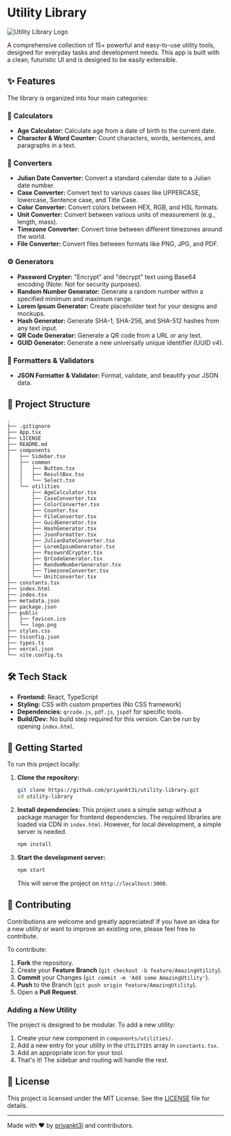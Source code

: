 # Utility Library

![Utility Library Logo](/Logo.png)

A comprehensive collection of 15+ powerful and easy-to-use utility tools, designed for everyday tasks and development needs. This app is built with a clean, futuristic UI and is designed to be easily extensible.

## ✨ Features

The library is organized into four main categories:

### 🧮 Calculators
- **Age Calculator:** Calculate age from a date of birth to the current date.
- **Character & Word Counter:** Count characters, words, sentences, and paragraphs in a text.

### 🔄 Converters
- **Julian Date Converter:** Convert a standard calendar date to a Julian date number.
- **Case Converter:** Convert text to various cases like UPPERCASE, lowercase, Sentence case, and Title Case.
- **Color Converter:** Convert colors between HEX, RGB, and HSL formats.
- **Unit Converter:** Convert between various units of measurement (e.g., length, mass).
- **Timezone Converter:** Convert time between different timezones around the world.
- **File Converter:** Convert files between formats like PNG, JPG, and PDF.

### ⚙️ Generators
- **Password Crypter:** "Encrypt" and "decrypt" text using Base64 encoding (Note: Not for security purposes).
- **Random Number Generator:** Generate a random number within a specified minimum and maximum range.
- **Lorem Ipsum Generator:** Create placeholder text for your designs and mockups.
- **Hash Generator:** Generate SHA-1, SHA-256, and SHA-512 hashes from any text input.
- **QR Code Generator:** Generate a QR code from a URL or any text.
- **GUID Generator:** Generate a new universally unique identifier (UUID v4).

### 📝 Formatters & Validators
- **JSON Formatter & Validator:** Format, validate, and beautify your JSON data.

## 📂 Project Structure

```
.
├── .gitignore
├── App.tsx
├── LICENSE
├── README.md
├── components
│   ├── Sidebar.tsx
│   ├── common
│   │   ├── Button.tsx
│   │   ├── ResultBox.tsx
│   │   └── Select.tsx
│   └── utilities
│       ├── AgeCalculator.tsx
│       ├── CaseConverter.tsx
│       ├── ColorConverter.tsx
│       ├── Counter.tsx
│       ├── FileConverter.tsx
│       ├── GuidGenerator.tsx
│       ├── HashGenerator.tsx
│       ├── JsonFormatter.tsx
│       ├── JulianDateConverter.tsx
│       ├── LoremIpsumGenerator.tsx
│       ├── PasswordCrypter.tsx
│       ├── QrCodeGenerator.tsx
│       ├── RandomNumberGenerator.tsx
│       ├── TimezoneConverter.tsx
│       └── UnitConverter.tsx
├── constants.tsx
├── index.html
├── index.tsx
├── metadata.json
├── package.json
├── public
│   ├── favicon.ico
│   └── logo.png
├── styles.css
├── tsconfig.json
├── types.ts
├── vercel.json
└── vite.config.ts
```

## 🛠️ Tech Stack

- **Frontend:** React, TypeScript
- **Styling:** CSS with custom properties (No CSS framework)
- **Dependencies:** `qrcode.js`, `pdf.js`, `jspdf` for specific tools.
- **Build/Dev:** No build step required for this version. Can be run by opening `index.html`.

## 🚀 Getting Started

To run this project locally:

1.  **Clone the repository:**
    ```bash
    git clone https://github.com/priyankt3i/utility-library.git
    cd utility-library
    ```

2.  **Install dependencies:**
    This project uses a simple setup without a package manager for frontend dependencies. The required libraries are loaded via CDN in `index.html`. However, for local development, a simple server is needed.
    ```bash
    npm install
    ```

3.  **Start the development server:**
    ```bash
    npm start
    ```
    This will serve the project on `http://localhost:3000`.

## 🤝 Contributing

Contributions are welcome and greatly appreciated! If you have an idea for a new utility or want to improve an existing one, please feel free to contribute.

To contribute:
1.  **Fork** the repository.
2.  Create your **Feature Branch** (`git checkout -b feature/AmazingUtility`).
3.  **Commit** your Changes (`git commit -m 'Add some AmazingUtility'`).
4.  **Push** to the Branch (`git push origin feature/AmazingUtility`).
5.  Open a **Pull Request**.

### Adding a New Utility

The project is designed to be modular. To add a new utility:
1.  Create your new component in `components/utilities/`.
2.  Add a new entry for your utility in the `UTILITIES` array in `constants.tsx`.
3.  Add an appropriate icon for your tool.
4.  That's it! The sidebar and routing will handle the rest.

## 📄 License

This project is licensed under the MIT License. See the [LICENSE](LICENSE) file for details.

---

Made with ❤️ by [priyankt3i](https://github.com/priyankt3i) and contributors.
